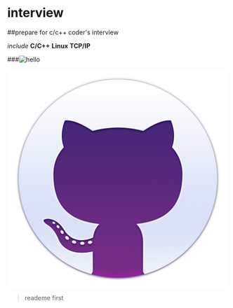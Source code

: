 # interview

##prepare for c/c++ coder's interview

_include_   __C/C++__  **Linux**  __TCP/IP__

###![hello](/pics/welcome1.jpg)

<div align="center">
<img src="/pics/welcome.jpg" width = "500" height = "500" alt="welcome" align=center />
</div>

> reademe first
